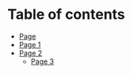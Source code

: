 # Table of contents

* [Page](README.md)
* [Page 1](page-1.md)
* [Page 2](page-2/README.md)
  * [Page 3](page-2/page-3.md)

